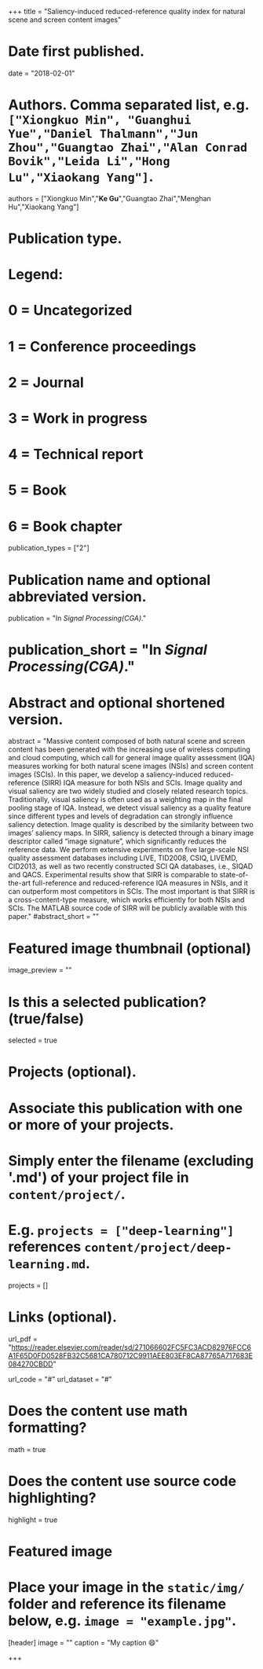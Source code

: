 +++
title = "Saliency-induced reduced-reference quality index for natural scene and screen content images"

# Date first published.
date = "2018-02-01"

# Authors. Comma separated list, e.g. `["Xiongkuo Min", "Guanghui Yue","Daniel Thalmann","Jun Zhou","Guangtao Zhai","Alan Conrad Bovik","Leida Li","Hong Lu","Xiaokang Yang"]`.
authors = ["Xiongkuo Min","**Ke Gu**","Guangtao Zhai","Menghan Hu","Xiaokang Yang"]
# Publication type.
# Legend:
# 0 = Uncategorized
# 1 = Conference proceedings
# 2 = Journal
# 3 = Work in progress
# 4 = Technical report
# 5 = Book
# 6 = Book chapter
publication_types = ["2"]

# Publication name and optional abbreviated version.
publication = "In *Signal Processing(CGA)*."
# publication_short = "In *Signal Processing(CGA)*."

# Abstract and optional shortened version.
abstract = "Massive content composed of both natural scene and screen content has been generated with the increasing use of wireless computing and cloud computing, which call for general image quality assessment (IQA) measures working for both natural scene images (NSIs) and screen content images (SCIs). In this paper, we develop a saliency-induced reduced-reference (SIRR) IQA measure for both NSIs and SCIs. Image quality and visual saliency are two widely studied and closely related research topics. Traditionally, visual saliency is often used as a weighting map in the final pooling stage of IQA. Instead, we detect visual saliency as a quality feature since different types and levels of degradation can strongly influence saliency detection. Image quality is described by the similarity between two images’ saliency maps. In SIRR, saliency is detected through a binary image descriptor called “image signature”, which significantly reduces the reference data. We perform extensive experiments on five large-scale NSI quality assessment databases including LIVE, TID2008, CSIQ, LIVEMD, CID2013, as well as two recently constructed SCI QA databases, i.e., SIQAD and QACS. Experimental results show that SIRR is comparable to state-of-the-art full-reference and reduced-reference IQA measures in NSIs, and it can outperform most competitors in SCIs. The most important is that SIRR is a cross-content-type measure, which works efficiently for both NSIs and SCIs. The MATLAB source code of SIRR will be publicly available with this paper."
#abstract_short = ""

# Featured image thumbnail (optional)
image_preview = ""

# Is this a selected publication? (true/false)
selected = true

# Projects (optional).
#   Associate this publication with one or more of your projects.
#   Simply enter the filename (excluding '.md') of your project file in `content/project/`.
#   E.g. `projects = ["deep-learning"]` references `content/project/deep-learning.md`.
projects = []

# Links (optional).
url_pdf = "https://reader.elsevier.com/reader/sd/271066602FC5FC3ACD82976FCC6A1F65D0FD0528FB32C5681CA780712C9911AEE803EF8CA87765A717683E084270CBDD"

url_code = "#"
url_dataset = "#"

# Does the content use math formatting?
math = true

# Does the content use source code highlighting?
highlight = true

# Featured image
# Place your image in the `static/img/` folder and reference its filename below, e.g. `image = "example.jpg"`.
[header]
image = ""
caption = "My caption 😄"

+++
